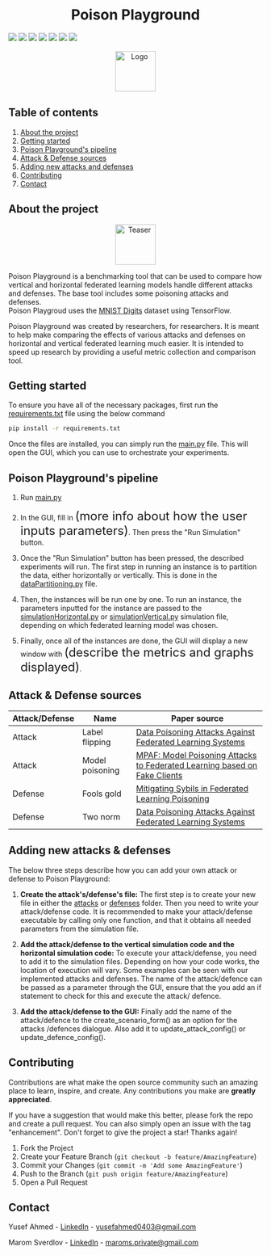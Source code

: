 <!-- TODO:
- Need a logo
- Screenshot of the GUI
- Some of the pipeline unfinished
- Explain the GUI's output
- List attacks and defenses like Poison-Playground
- Explain how to add an attack or defense to the GUI
- Marom's gmail -->



<div style="text-align: center;">
  <h1>Poison Playground</h1>
</div>




<!-- PROJECT SHIELDS -->
<div align="left">
<img src="https://badgen.net/github/contributors/MaromSv/Poison-Playground">
<img src="https://badgen.net/github/stars/MaromSv/Poison-Playground?color=green">
<img src="https://badgen.net/github/forks/MaromSv/Poison-Playground">
<img src="https://badgen.net/github/watchers/MaromSv/Poison-Playground">
<img src="https://badgen.net/github/issues/MaromSv/Poison-Playground">
<img src="https://img.shields.io/github/commit-activity/m/MaromSv/Poison-Playground">
<img src="https://img.shields.io/github/languages/code-size/MaromSv/Poison-Playground">
</div>



<!-- PROJECT LOGO -->
<br />
<div align="center">
  <a href="https://github.com/MaromSv/Poison-Playground">
    <img src="images/logo.png" alt="Logo" width="80" height="80">
  </a>
</div>



<!-- TABLE OF CONTENTS -->
<div>
  <h2>Table of contents</h2>

  <ol>
    <li><a href="#about-the-project">About the project</a></li>
    <li><a href="#getting-started">Getting started</a></li>
    <li><a href="#poison-playgrounds-pipeline">Poison Playground's pipeline</a></li>
    <li><a href="#attack--defense-sources">Attack & Defense sources</a></li>
    <li><a href="#adding-new-attacks--defenses">Adding new attacks and defenses</a></li>
    <li><a href="#contributing">Contributing</a></li>
    <li><a href="#contact">Contact</a></li>
  </ol>
</div>



<!-- ABOUT THE PROJECT -->
## About the project

<div align="center">
  <a href="https://github.com/MaromSv/Poison-Playground">
    <img src="images/teaser.png" alt="Teaser" width="80" height="80">
  </a>
</div>

Poison Playground is a benchmarking tool that can be used to compare how vertical and horizontal federated learning models handle different attacks and defenses. The base tool includes some poisoning attacks and defenses. <br />
Poison Playgroud uses the <a href="https://www.tensorflow.org/datasets/catalog/mnist">MNIST Digits</a> dataset using TensorFlow.

Poison Playground was created by researchers, for researchers. It is meant to help make comparing the effects of various attacks and defenses on horizontal and vertical federated learning much easier. It is intended to speed up research by providing a useful metric collection and comparison tool.



<!-- GETTING STARTED -->
## Getting started

To ensure you have all of the necessary packages, first run the [requirements.txt](/requirements.txt) file using the below command
  ```sh
  pip install -r requirements.txt
  ```
  Once the files are installed, you can simply run the [main.py](/Federated_Learning/main.py) file. This will open the GUI, which you can use to orchestrate your experiments.

## Poison Playground's pipeline

1. Run [main.py](/Federated_Learning/main.py)

2. In the GUI, fill in <span style="font-size: x-large;">(more info about how the user inputs parameters)</span>. Then press the "Run Simulation" button.

3. Once the "Run Simulation" button has been pressed, the described experiments will run. The first step in running an instance is to partition the data, either horizontally or vertically. This is done in the [dataPartitioning.py](/Federated_Learning//dataPartitioning.py) file.

4. Then, the instances will be run one by one. To run an instance, the parameters inputted for the instance are passed to the [simulationHorizontal.py](/Federated_Learning/simulationHorizontal.py) or [simulationVertical.py](/Federated_Learning/simulationVertical.py) simulation file, depending on which federated learning model was chosen.

5. Finally, once all of the instances are done, the GUI will display a new window with <span style="font-size: x-large;">(describe the metrics and graphs displayed)</span>.



<!-- ATTACKS AND DEFENSES -->
## Attack & Defense sources

| Attack/Defense | Name | Paper source |
|---------|----------|----------|
| Attack  | Label flipping | [Data Poisoning Attacks Against Federated Learning Systems](https://arxiv.org/abs/2007.08432) |
| Attack  | Model poisoning | [MPAF: Model Poisoning Attacks to Federated Learning based on Fake Clients](https://arxiv.org/abs/2203.08669) |
| Defense | Fools gold | [Mitigating Sybils in Federated Learning Poisoning](https://arxiv.org/abs/1808.04866) |
| Defense | Two norm | [Data Poisoning Attacks Against Federated Learning Systems](https://arxiv.org/abs/2203.08669) |



<!-- ADDING CUSTOM ATTACKS AND DEFENSES -->
## Adding new attacks & defenses

The below three steps describe how you can add your own attack or defense to Poison Playground:

1) **Create the attack's/defense's file:** The first step is to create your new file in either the [attacks](/Federated_Learning/attacks/) or [defenses](/Federated_Learning/defenses/) folder. Then you need to write your attack/defense code. It is recommended to make your attack/defense executable by calling only one function, and that it obtains all needed parameters from the simulation file.

2) **Add the attack/defense to the vertical simulation code and the horizontal simulation code:** To execute your attack/defense, you need to add it to the simulation files. Depending on how your code works, the location of execution will vary. Some examples can be seen with our implemented attacks and defenses. The name of the attack/defence can be passed as a parameter through the GUI, ensure that the you add an if statement to check for this and execute the attack/ defence. 

3) **Add the attack/defense to the GUI:**  Finally add the name of the attack/defence to the create_scenario_form() as an option for the attacks /defences dialogue. Also add it to update_attack_config() or update_defence_config(). 



<!-- CONTRIBUTING -->
## Contributing

Contributions are what make the open source community such an amazing place to learn, inspire, and create. Any contributions you make are **greatly appreciated**.

If you have a suggestion that would make this better, please fork the repo and create a pull request. You can also simply open an issue with the tag "enhancement".
Don't forget to give the project a star! Thanks again!

1. Fork the Project
2. Create your Feature Branch (`git checkout -b feature/AmazingFeature`)
3. Commit your Changes (`git commit -m 'Add some AmazingFeature'`)
4. Push to the Branch (`git push origin feature/AmazingFeature`)
5. Open a Pull Request



<!-- CONTACT -->
## Contact

Yusef Ahmed - [LinkedIn](https://www.linkedin.com/in/yusefahmd/) - yusefahmed0403@gmail.com

Marom Sverdlov - [LinkedIn](https://www.linkedin.com/in/marom-sverdlov-251370252/) - maroms.private@gmail.com


